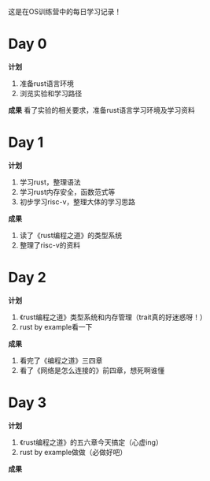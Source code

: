 这是在OS训练营中的每日学习记录！
# Day 0
**计划**
1. 准备rust语言环境
2. 浏览实验和学习路径

**成果** 
看了实验的相关要求，准备rust语言学习环境及学习资料

# Day 1
**计划**
1. 学习rust，整理语法
2. 学习rust内存安全，函数范式等
3. 初步学习risc-v，整理大体的学习思路

**成果**
1. 读了《rust编程之道》的类型系统
2. 整理了risc-v的资料

# Day 2
**计划**
1. 《rust编程之道》类型系统和内存管理（trait真的好迷惑呀！）
2. rust by example看一下

**成果**
1. 看完了《编程之道》三四章
2. 看了《网络是怎么连接的》前四章，想死啊谁懂

# Day 3
**计划**
1. 《rust编程之道》的五六章今天搞定（心虚ing）
2. rust by example做做（必做好吧）

**成果**

